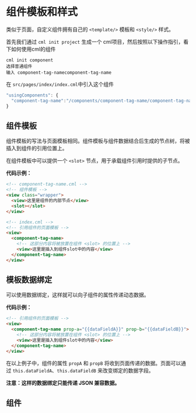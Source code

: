 # 组件模板和样式
类似于页面，自定义组件拥有自己的 `<template/>` 模板和 `<style/>` 样式。

首先我们通过 `cml init project` 生成一个 cml项目，然后按照以下操作指引，看下如何使用cml的组件

``` 
cml init component
选择普通组件
输入 component-tag-namecomponent-tag-name
```

在 `src/pages/index/index.cml`中引入这个组件

```javascript
"usingComponents": {
  "component-tag-name":"/components/component-tag-name/component-tag-name"
}
```

## 组件模板

组件模板的写法与页面模板相同。组件模板与组件数据结合后生成的节点树，将被插入到组件的引用位置上。

在组件模板中可以提供一个 `<slot>` 节点，用于承载组件引用时提供的子节点。

**代码示例：**

```html
<!-- component-tag-name.cml -->
<!-- 组件模板 -->
<view class="wrapper">
  <view>这里是组件的内部节点</view>
  <slot></slot>
</view>
```

```html
<!-- index.cml -->
<!-- 引用组件的页面模板 -->
<view>
  <component-tag-name>
    <!-- 这部分内容将被放置在组件 <slot> 的位置上 -->
    <view>这里是插入到组件slot中的内容</view>
  </component-tag-name>
</view>
```

## 模板数据绑定

可以使用数据绑定，这样就可以向子组件的属性传递动态数据。

**代码示例：**

```html
<!-- 引用组件的页面模板 -->
<view>
  <component-tag-name prop-a="{{dataFieldA}}" prop-b="{{dataFieldB}}">
    <!-- 这部分内容将被放置在组件 <slot> 的位置上 -->
    <view>这里是插入到组件slot中的内容</view>
  </component-tag-name>
</view>
```

在以上例子中，组件的属性 `propA` 和 `propB` 将收到页面传递的数据。页面可以通过 `this.dataFieldA`、`this.dataFieldB` 来改变绑定的数据字段。

**注意：这样的数据绑定只能传递 JSON 兼容数据。**

## 组件<template>的slot
在组件的`<template/>`中可以包含 `slot` 节点，用于承载组件使用者提供的`cml`结构。

支持通过具名插槽的方式在模板中使用多个`slot`

```html
<!-- component-tag-name.cml -->
<template>
  <view>
    <view>组件模板的slot</view>
    <slot name="before"></slot>
    <slot></slot>
    <slot name="after"></slot>
  </view>
</template>
```

然后在父页面 `src/pages/index/index.cml`中

```html
<template>
  <component-tag-name >
    <view >this is from index</view>
    <view slot="before">this is before from index</view>
    <view slot="after">this is after from index</view>
    <view >this is from index aaaa</view>
  </component-tag-name>
</template>
```


## 组件样式

### 组件样式

组件对应 `style` 标签内的样式，只对当前节点生效。编写组件样式时，需要注意以下几点：

- 组件和引用组件的页面不能使用id选择器（`#a`）、属性选择器（`[a]`）和标签名选择器，请改用`class`选择器。
- 组件和引用组件的页面中使用后代选择器（`.a .b`）在一些极端情况下会有非预期的表现，如遇，请避免使用。
- 子元素选择器（`.a>.b`）只能用于 `view` 组件与其子节点之间，用于其他组件可能导致非预期的情况。
- 继承样式，如 `font` 、 `color` ，会从组件外继承到组件内。
- 元素选择器不支持

```css
#a {
} /* 在组件中不能使用 */
[a] {
} /* 在组件中不能使用 */
button {
} /* 在组件中不能使用 */
.a > .b {
} /* 除非 .a 是 view 组件节点，否则不一定会生效 */
view{
  
}/* 不支持元素选择器 */
```

## 样式多态

chameleon扩展了多态样式，用于针对对于不同端有不同的样式需求的情况 [参考](https://cmljs.org/doc/view/cmss/css_diff.html)

## 引用外部样式
[参考](https://cmljs.org/doc/api/runtime/@import.html)
